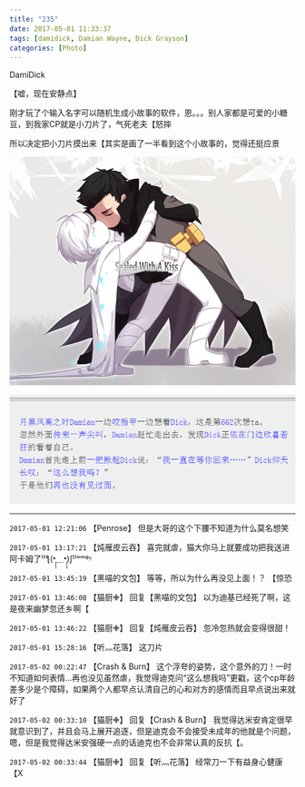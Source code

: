 ```yaml
---
title: "235"
date: 2017-05-01 11:33:37
tags: [damidick, Damian Wayne, Dick Grayson]
categories: [Photo]
---
```


<p>DamiDick</p> 
<p>【嘘，现在安静点】</p> 
<p>刚才玩了个输入名字可以随机生成小故事的软件，恩。。。别人家都是可爱的小糖豆，到我家CP就是小刀片了，气死老夫【怒摔</p> 
<p>所以决定把小刀片摸出来【其实是画了一半看到这个小故事的，觉得还挺应景</p>

![](https://raw.githubusercontent.com/alicewish/meowchain247/master/img_cVZNdzJtQk9JV2VQam1qamtQWnQyaG5qWGJOa3ZrRVIxUFFVL0ExcE9vRFN1bWd1Mzd0WFJBPT0.jpg)

![](https://raw.githubusercontent.com/alicewish/meowchain247/master/img_cVZNdzJtQk9JV2V0akdZUGRsYWpOaXBFeVZQYTNuSUJuYmY4VCtiZmJjR3licmxnTG5kVk5RPT0.png)

---

`2017-05-01 12:21:06` 【Penrose】 但是大哥的这个下腰不知道为什么莫名想笑

`2017-05-01 13:17:21` 【炖雁皮云吞】 喜完就虐，猫大你马上就要成功把我送进阿卡姆了⁽⁽ƪ(•̩̩̩̩＿•̩̩̩̩)ʃ⁾⁾ᵒᵐᵍᵎᵎ

`2017-05-01 13:45:19` 【黑喵的文包】 等等，所以为什么再没见上面！？ 【惊恐

`2017-05-01 13:46:08` 【猫厨✙】 回复【黑喵的文包】 以为迪基已经死了啊，这是夜来幽梦忽还乡啊【

`2017-05-01 13:46:22` 【猫厨✙】 回复【炖雁皮云吞】 忽冷忽热就会变得很甜！

`2017-05-01 15:28:16` 【听灬花落】 这刀片

`2017-05-02 00:22:47` 【Crash & Burn】 这个浮夸的姿势，这个意外的刀！一时不知道如何表情…再也没见虽然虐，我觉得迪克问“这么想我吗”更戳，这个cp年龄差多少是个障碍，如果两个人都早点认清自己的心和对方的感情而且早点说出来就好了

`2017-05-02 00:33:10` 【猫厨✙】 回复【Crash & Burn】 我觉得达米安肯定很早就意识到了，并且会马上展开追逐，但是迪克会不会接受未成年的他就是个问题，嗯，但是我觉得达米安强硬一点的话迪克也不会非常认真的反抗【。

`2017-05-02 00:33:44` 【猫厨✙】 回复【听灬花落】 经常刀一下有益身心健康【X
